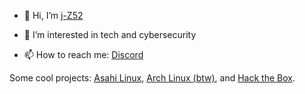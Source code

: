 - 👋 Hi, I’m [j-Z52](https://github.com/j-Z52)

- 👀 I’m interested in tech and cybersecurity
- 📫 How to reach me: [Discord](https://discordapp.com/users/849443852729581598)

Some cool projects:
[Asahi Linux](https://github.com/AsahiLinux), [Arch Linux (btw)](https://github.com/ArchLinux), and [Hack the Box](https://hackthebox.com).
